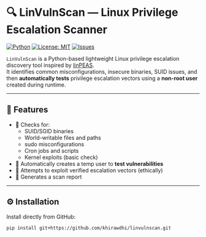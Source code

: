 # 🔍 LinVulnScan — Linux Privilege Escalation Scanner

[![Python](https://img.shields.io/badge/Python-3.8%2B-blue)](https://www.python.org/)
[![License: MIT](https://img.shields.io/badge/License-MIT-yellow.svg)](LICENSE)
[![Issues](https://img.shields.io/github/issues/khirawdhi/linvulnscan)](https://github.com/khirawdhi/linvulnscan/issues)

`LinVulnScan` is a Python-based lightweight Linux privilege escalation discovery tool inspired by [linPEAS](https://github.com/carlospolop/PEASS-ng/tree/master/linPEAS).  
It identifies common misconfigurations, insecure binaries, SUID issues, and then **automatically tests** privilege escalation vectors using a **non-root user** created during runtime.

---

## 🚀 Features

- 🔐 Checks for:
  - SUID/SGID binaries
  - World-writable files and paths
  - sudo misconfigurations
  - Cron jobs and scripts
  - Kernel exploits (basic check)
- 🧪 Automatically creates a temp user to **test vulnerabilities**
- 🔁 Attempts to exploit verified escalation vectors (ethically)
- 📝 Generates a scan report

---

## ⚙️ Installation

Install directly from GitHub:

```bash
pip install git+https://github.com/khirawdhi/linvulnscan.git
